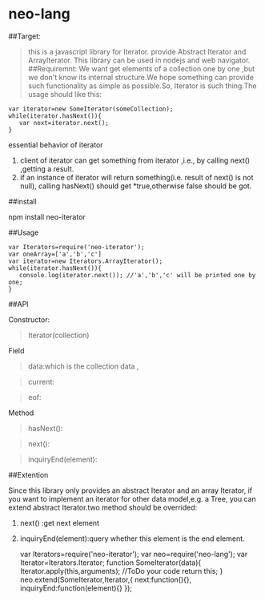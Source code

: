 # neo-lang
##Target:
>this is a javascript library for Iterator.
>provide Abstract Iterator and ArrayIterator.
>This library can be used in nodejs and web navigator.
##Requiremnt:
We want get elements of a collection one by one ,but we don't know its internal structure.We hope something can provide 
such functionality as simple as possible.So, Iterator is such thing.The usage should like this:
    
    var iterator=new SomeIterator(someCollection);
    while(iterator.hasNext()){
       var next=iterator.next();
    }
    
essential behavior of iterator

1. client of iterator can get something from iterator ,i.e., by calling next() ,getting a result. 
2. if an instance of iterator will return  something(i.e. result of next() is not null),
    calling hasNext() should get *true,otherwise false should be got.
    
##install
    
npm install neo-iterator
    
##Usage

    var Iterators=require('neo-iterator');
    var oneArray=['a','b','c']
    var iterator=new Iterators.ArrayIterator();
    while(iterator.hasNext()){
       console.log(iterator.next()); //'a','b','c' will be printed one by one;
    }
    
##API

Constructor:

> Iterator(collection)

Field

> data:which is the collection data ,

> current:

> eof:

Method

> hasNext():

> next():

> inquiryEnd(element):

##Extention

Since this library only provides an abstract Iterator and an array Iterator, if you want to implement an iterator for other data model,e.g. a Tree,
you can extend abstract Iterator.two method should be overrided: 

1. next() :get next element
2. inquiryEnd(element):query whether this element is the end element.


    var Iterators=require('neo-iterator');
    var neo=require('neo-lang');
    var Iterator=Iterators.Iterator;
    function SomeIterator(data){
        Iterator.apply(this,arguments);
        //ToDo your code
        return this;
    }
    neo.extend(SomeIterator,Iterator,{
        next:function(){},
        inquiryEnd:function(element){}
    });

      
